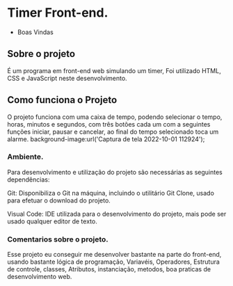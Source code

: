 
# Timer Front-end.
- Boas Vindas

## Sobre o projeto

É um programa em front-end  web simulando um timer, Foi utilizado HTML, CSS e JavaScript neste desenvolvimento.


## Como funciona o Projeto

 O projeto funciona com uma caixa de tempo, podendo selecionar o tempo,  horas, minutos e segundos, com três botões cada um com a seguintes funções iniciar, pausar e cancelar, ao final do tempo selecionado toca um alarme.
 background-image:url('Captura de tela 2022-10-01 112924');
### Ambiente.

Para desenvolvimento e utilização do projeto são necessárias as seguintes dependências:

Git: Disponibiliza o Git na máquina, incluindo o utilitário Git Clone, usado para efetuar o download do projeto.

Visual Code: IDE utilizada para o desenvolvimento do projeto, mais pode ser usado qualquer editor de texto.


### Comentarios sobre o projeto.

Esse projeto eu conseguir me desenvolver bastante na parte do front-end, usando bastante lógica de programação, Variavéis, Operadores, Estrutura de controle, classes, Atributos, instanciação, metodos, boa praticas de desenvolvimento web.


